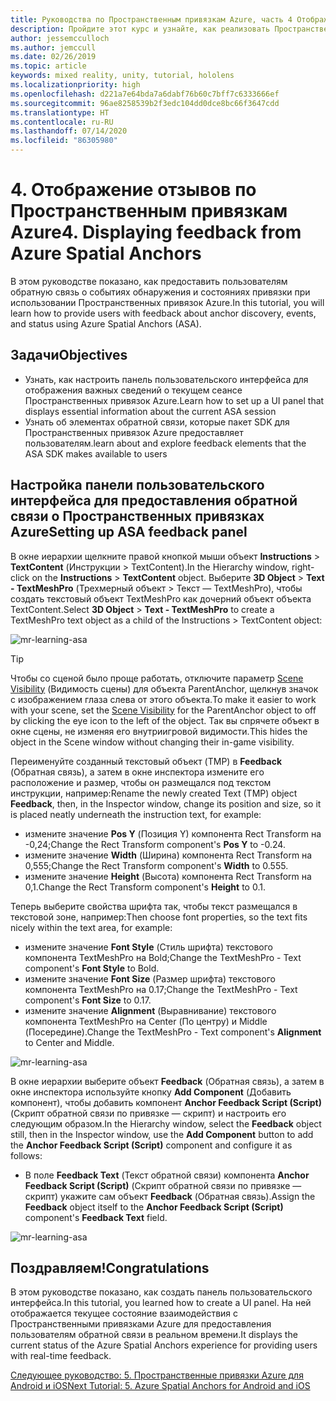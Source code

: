 ```yaml
---
title: Руководства по Пространственным привязкам Azure, часть 4 Отображение отзывов по Пространственным привязкам Azure
description: Пройдите этот курс и узнайте, как реализовать Пространственные привязки Azure в приложении смешанной реальности.
author: jessemcculloch
ms.author: jemccull
ms.date: 02/26/2019
ms.topic: article
keywords: mixed reality, unity, tutorial, hololens
ms.localizationpriority: high
ms.openlocfilehash: d221a7e64bda7a6dabf76b60c7bff7c6333666ef
ms.sourcegitcommit: 96ae8258539b2f3edc104dd0dce8bc66f3647cdd
ms.translationtype: HT
ms.contentlocale: ru-RU
ms.lasthandoff: 07/14/2020
ms.locfileid: "86305980"
---
```

# <a name="4-displaying-feedback-from-azure-spatial-anchors"></a><span data-ttu-id="7e961-105">4. Отображение отзывов по Пространственным привязкам Azure</span><span class="sxs-lookup"><span data-stu-id="7e961-105">4. Displaying feedback from Azure Spatial Anchors</span></span>

<span data-ttu-id="7e961-106">В этом руководстве показано, как предоставить пользователям обратную связь о событиях обнаружения и состояниях привязки при использовании Пространственных привязок Azure.</span><span class="sxs-lookup"><span data-stu-id="7e961-106">In this tutorial, you will learn how to provide users with feedback about anchor discovery, events, and status using Azure Spatial Anchors (ASA).</span></span>

## <a name="objectives"></a><span data-ttu-id="7e961-107">Задачи</span><span class="sxs-lookup"><span data-stu-id="7e961-107">Objectives</span></span>

* <span data-ttu-id="7e961-108">Узнать, как настроить панель пользовательского интерфейса для отображения важных сведений о текущем сеансе Пространственных привязок Azure.</span><span class="sxs-lookup"><span data-stu-id="7e961-108">Learn how to set up a UI panel that displays essential information about the current ASA session</span></span>
* <span data-ttu-id="7e961-109">Узнать об элементах обратной связи, которые пакет SDK для Пространственных привязок Azure предоставляет пользователям.</span><span class="sxs-lookup"><span data-stu-id="7e961-109">learn about and explore feedback elements that the ASA SDK makes available to users</span></span>

## <a name="setting-up-asa-feedback-panel"></a><span data-ttu-id="7e961-110">Настройка панели пользовательского интерфейса для предоставления обратной связи о Пространственных привязках Azure</span><span class="sxs-lookup"><span data-stu-id="7e961-110">Setting up ASA feedback panel</span></span>

<span data-ttu-id="7e961-111">В окне иерархии щелкните правой кнопкой мыши объект **Instructions** > **TextContent** (Инструкции > TextContent).</span><span class="sxs-lookup"><span data-stu-id="7e961-111">In the Hierarchy window, right-click on the **Instructions** > **TextContent** object.</span></span> <span data-ttu-id="7e961-112">Выберите **3D Object** > **Text - TextMeshPro** (Трехмерный объект > Текст — TextMeshPro), чтобы создать текстовый объект TextMeshPro как дочерний объект объекта TextContent.</span><span class="sxs-lookup"><span data-stu-id="7e961-112">Select **3D Object** > **Text - TextMeshPro** to create a TextMeshPro text object as a child of the Instructions > TextContent object:</span></span>

![mr-learning-asa](images/mr-learning-asa/asa-04-section1-step1-1.png)

> [!TIP]
> <span data-ttu-id="7e961-114">Чтобы со сценой было проще работать, отключите параметр <a href="https://docs.unity3d.com/Manual/SceneVisibility.html" target="_blank">Scene Visibility</a> (Видимость сцены) для объекта ParentAnchor, щелкнув значок с изображением глаза слева от этого объекта.</span><span class="sxs-lookup"><span data-stu-id="7e961-114">To make it easier to work with your scene, set the  <a href="https://docs.unity3d.com/Manual/SceneVisibility.html" target="_blank">Scene Visibility</a> for the ParentAnchor object to off by clicking the eye icon to the left of the object.</span></span> <span data-ttu-id="7e961-115">Так вы спрячете объект в окне сцены, не изменяя его внутриигровой видимости.</span><span class="sxs-lookup"><span data-stu-id="7e961-115">This hides the object in the Scene window without changing their in-game visibility.</span></span>

<span data-ttu-id="7e961-116">Переименуйте созданный текстовый объект (TMP) в **Feedback** (Обратная связь), а затем в окне инспектора измените его расположение и размер, чтобы он размещался под текстом инструкции, например:</span><span class="sxs-lookup"><span data-stu-id="7e961-116">Rename the newly created Text (TMP) object **Feedback**, then, in the Inspector window, change its position and size, so it is placed neatly underneath the instruction text, for example:</span></span>

* <span data-ttu-id="7e961-117">измените значение **Pos Y** (Позиция Y) компонента Rect Transform на -0,24;</span><span class="sxs-lookup"><span data-stu-id="7e961-117">Change the Rect Transform component's **Pos Y** to -0.24.</span></span>
* <span data-ttu-id="7e961-118">измените значение **Width** (Ширина) компонента Rect Transform на 0,555;</span><span class="sxs-lookup"><span data-stu-id="7e961-118">Change the Rect Transform component's **Width** to 0.555.</span></span>
* <span data-ttu-id="7e961-119">измените значение **Height** (Высота) компонента Rect Transform на 0,1.</span><span class="sxs-lookup"><span data-stu-id="7e961-119">Change the Rect Transform component's **Height** to 0.1.</span></span>

<span data-ttu-id="7e961-120">Теперь выберите свойства шрифта так, чтобы текст размещался в текстовой зоне, например:</span><span class="sxs-lookup"><span data-stu-id="7e961-120">Then choose font properties, so the text fits nicely within the text area, for example:</span></span>

* <span data-ttu-id="7e961-121">измените значение **Font Style** (Стиль шрифта) текстового компонента TextMeshPro на Bold;</span><span class="sxs-lookup"><span data-stu-id="7e961-121">Change the TextMeshPro - Text component's **Font Style** to Bold.</span></span>
* <span data-ttu-id="7e961-122">измените значение **Font Size** (Размер шрифта) текстового компонента TextMeshPro на 0.17;</span><span class="sxs-lookup"><span data-stu-id="7e961-122">Change the TextMeshPro - Text component's **Font Size** to 0.17.</span></span>
* <span data-ttu-id="7e961-123">измените значение **Alignment** (Выравнивание) текстового компонента TextMeshPro на Center (По центру) и Middle (Посередине).</span><span class="sxs-lookup"><span data-stu-id="7e961-123">Change the TextMeshPro - Text component's **Alignment** to Center and Middle.</span></span>

![mr-learning-asa](images/mr-learning-asa/asa-04-section1-step1-2.png)

<span data-ttu-id="7e961-125">В окне иерархии выберите объект **Feedback** (Обратная связь), а затем в окне инспектора используйте кнопку **Add Component** (Добавить компонент), чтобы добавить компонент **Anchor Feedback Script (Script)** (Скрипт обратной связи по привязке — скрипт) и настроить его следующим образом.</span><span class="sxs-lookup"><span data-stu-id="7e961-125">In the Hierarchy window, select the **Feedback** object still, then in the Inspector window, use the **Add Component** button to add the **Anchor Feedback Script (Script)** component and configure it as follows:</span></span>

* <span data-ttu-id="7e961-126">В поле **Feedback Text** (Текст обратной связи) компонента **Anchor Feedback Script (Script)** (Скрипт обратной связи по привязке — скрипт) укажите сам объект **Feedback** (Обратная связь).</span><span class="sxs-lookup"><span data-stu-id="7e961-126">Assign the **Feedback** object itself to the **Anchor Feedback Script (Script)** component's **Feedback Text** field.</span></span>

![mr-learning-asa](images/mr-learning-asa/asa-04-section1-step1-3.png)

## <a name="congratulations"></a><span data-ttu-id="7e961-128">Поздравляем!</span><span class="sxs-lookup"><span data-stu-id="7e961-128">Congratulations</span></span>

<span data-ttu-id="7e961-129">В этом руководстве показано, как создать панель пользовательского интерфейса.</span><span class="sxs-lookup"><span data-stu-id="7e961-129">In this tutorial, you learned how to create a UI panel.</span></span> <span data-ttu-id="7e961-130">На ней отображается текущее состояние взаимодействия с Пространственными привязками Azure для предоставления пользователям обратной связи в реальном времени.</span><span class="sxs-lookup"><span data-stu-id="7e961-130">It displays the current status of the Azure Spatial Anchors experience for providing users with real-time feedback.</span></span>

[<span data-ttu-id="7e961-131">Следующее руководство: 5. Пространственные привязки Azure для Android и iOS</span><span class="sxs-lookup"><span data-stu-id="7e961-131">Next Tutorial: 5. Azure Spatial Anchors for Android and iOS</span></span>](mr-learning-asa-05.md)
